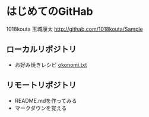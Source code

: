 # はじめてのGitHab
1018kouta 玉城康太
http://githab.com/1018kouta/Sample

## ローカルリポジトリ
* お好み焼きレシピ
    [okonomi.txt](okonomi.txt)

## リモートリポジトリ
* README.mdを作ってみる
* マークダウンを覚える
